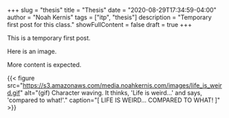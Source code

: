 +++
slug = "thesis"
title = "Thesis"
date = "2020-08-29T17:34:59-04:00"
author = "Noah Kernis"
tags = ["itp", "thesis"]
description = "Temporary first post for this class."
showFullContent = false
draft = true
+++

This is a temporary first post. 

Here is an image. 

More content is expected.

{{< figure src="https://s3.amazonaws.com/media.noahkernis.com/images/life_is_weird.gif" alt="(gif) Character waving. It thinks, 'Life is weird...' and says, 'compared to what!'." caption="[ LIFE IS WEIRD... COMPARED TO WHAT! ]" >}}